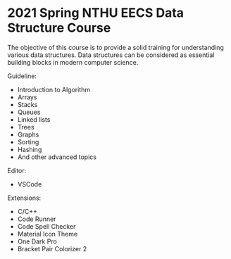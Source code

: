 # 2021 Spring NTHU EECS Data Structure Course

The objective of this course is to provide a solid training for understanding various data structures. Data structures can be considered as essential building blocks in modern computer science. 

Guideline:
- Introduction to Algorithm
- Arrays
- Stacks
- Queues
- Linked lists
- Trees
- Graphs
- Sorting
- Hashing
- And other advanced topics

Editor:
- VSCode

Extensions:
- C/C++
- Code Runner
- Code Spell Checker
- Material Icon Theme
- One Dark Pro
- Bracket Pair Colorizer 2
